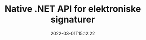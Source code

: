 ---
############################# Static ############################
layout: "product"
date: 2022-03-01T15:12:22
draft: false
#operation: 
#signaturetype: 
#fileformat: 
#productName: Java
lang: no
#productCode: java
#otherformats: 
#breadcrumb: Put  signature on  for Java
product: "Signature"
product_tag: "signature"
platform: ".NET"
platform_tag: "net"

############################# Head ############################
head_title: ".NET Digital Signature API - Electronic Sign PDF Word Excel-bilder"
head_description: "C# .NET digital signatur API, eSignature-bibliotek for elektronisk signering av PDF, Word, Excel-regneark, PowerPoint, bilder og grafikkdokumentformater."

############################# Header ############################
title: "Native .NET API for elektroniske signaturer"
description: "Legg til digitale signaturer i dokumentformater og implementer populære e-signaturtyper (tekst, bilde, QR-kode, strekkode, stempel og metadata) i .NET-applikasjoner."
button:
    enable: true

############################# SubMenu ############################
submenu:
    enable: true
    
    left:
        img_alt: "GroupDocs.Signature for .NET"
        image: "https://www.groupdocs.cloud/templates/groupdocs/images/product-logos/groupdocs-signature-net.png"
        product: "GroupDocs.Signature"
        platform: ".NET"

    middle:
        button:
            # button loop
            - link: "#overview"
              text: "Oversikt"

            # button loop
            - link: "#features"
              text: "Egenskaper"

            # button loop
            - link: "#support"
              text: "Brukerstøtte"

            # button loop
            - link: "https://products.groupdocs.app/signature"
              text: "Live Demo"

            # button loop
            - link: "https://purchase.groupdocs.com/pricing/signature/net"
              text: "Prissetting"

    right:
        link_download: "https://downloads.groupdocs.com/signature"
        link_learn: "https://docs.groupdocs.com/signature/net/"
        link_buy: "https://purchase.groupdocs.com"

############################# Overview ############################
overview:
    enable: true
    content: |
      Bruk GroupDocs.Signature for .NET API til å bygge applikasjoner i C#, ASP.NET og andre .NET-baserte teknologier, som lar deg signere digitale forretningsdokumenter som PDF, Microsoft Word, Excel-regneark, PowerPoint-presentasjoner, bilder, OpenDocument og andre bransjestandard filformater uten å måtte installere tilleggsprogramvare. Dette elektroniske signaturbiblioteket er enkelt å jobbe med, og .NET-utviklere kan enkelt legge til avanserte digitale signaturfunksjoner i applikasjonene sine, slik at brukerne kan signere, søke og verifisere e-signaturer fra populære dokumentformater på en sikker måte. Den støtter implementering av en rekke signaturtyper som tekst, bilde, strekkode, QR-kode, skjemafelt, stempel og metadata.  

      Dokumentsignatur-APIet gir deg enkle og avanserte søkealternativer for å finne de nødvendige signaturene dine på et dokument på et blunk. Alternativene for å bruke signaturstil, utseendeadministrasjon og tilpasse signaturegenskaper som dimensjoner, skygge, justering og mer er også mulig med dette funksjonsrike dokumentsignerings-APIet.  

      GroupDocs.Signature for .NET kan brukes i ethvert utviklingsmiljø som støtter .NET-plattformen. Den er kompatibel med alle .NET-baserte språk og støtter populære operativsystemer (Windows, Linux, MacOS) der Mono- eller .NET-rammeverk (inkludert .NET Core) kan installeres.
    tabs:
      enable: true
      
      ## TAB ONE ##
      tab_one:
        description: |
          Følgende er en oversikt over GroupDocs.Signature for .NET:
      
        left:
          enable: true
          icon: "fab fa-html5"
          title: "Signaturtyper"
          content: |
            * Tekstsignatur
            * Bildesignatur
            * Digitale signaturer
            * QR-kode signatur
            * Strekkodesignatur
            * Stempel signatur
            * Metadatasignatur
      
      ## TAB TWO ##
      tab_two:
        description: |
          GroupDocs.Signature for .NET støtter signering av alle populære dokumentformater. Med bare noen få linjer med kode kan du legge til PDF-signatur, Microsoft Office Word, Excel-regneark, bilde, HTML, Outlook-e-post, OneNote, Project og grafikksigneringsfunksjoner i .NET-applikasjonene dine. [Støttede dokumentformater.](https://docs.groupdocs.com/signature/net/supported-document-formats/)

        left:
          enable: true
          table:
            # table loop
            - title: "Microsoft Office"
              content: |
                * **Word:** DOC, DOCX, DOCM, DOT, DOTX, DOTM, RTF, TXT
                * **Excel:** XLS, XLSX, XLSM, XLSB, XLTM, XLT, XLTM, XLTX, XLAM, SXC, SpreadsheetML
                * **PowerPoint:** PPT, PPTX, PPS, PPSX, PPSM, POT, POTM, POTX, PPTM

        right:
          enable: true
          table:
            # table loop
            - title: "Images & Other Formats"
              content: |
                * **Bilder**: JPG, BMP, PNG, TIFF, GIF, DCM, WEBP
                * **OpenDocument**: ODT, OTT, OTS, ODS, ODP, OTP, ODG
                * **Jpeg2000**: JP2, JPF, JPX, J2K, J2C, JPM
                * **Metafiler**: EMF, WMF, CMX
                * **Bærbar**: PDF
                * **Skalerbar vektorgrafikk**: CDR, SVG
                * **Adobe Photoshop**: PSD
                * **Andre**: DJVU

      ## TAB THREE ##
      tab_three:
        description: |
          GroupDocs.Signature for .NET støtter følgende operativsystemer, rammeverk og pakkeadministratorer:
        
        left:
          enable: true
          table:
            # table loop
            - icon: "fab fa-windows"
              title: "Operativsystemer"
              content: |
                * Windows Desktop
                * Windows Server
                * Windows Azure
                * Linux
                * MacOS

            # table loop
            - icon: "fas fa-code"
              title: "Støttede rammer"
              content: |
                * .NET Framework 2.0 or higher
                * Mono Framework 1.2 or higher
                * .NET Standard 2.0
                * .NET Core 2.0
                * .NET Core 2.1

        right:
          enable: true
          table:
            # table loop
            - icon: "fas fa-box"
              title: "Pakkebehandler"
              content: |
                * NuGet

            # table loop
            - icon: "fas fa-tools"
              title: "Utviklingsmiljøer"
              content: |
                * Microsoft Visual Studio
                * Xamarin.Android
                * Xamarin.IOS
                * Xamarin.Mac
                * MonoDevelop

############################# Features ############################
features:
    enable: true
    title: "GroupDocs.Signature for .NET-funksjoner"

    feature:
      # feature loop
      - icon: "fas fa-copy"
        content: "Opprett, søk, oppdater, skjul, verifiser og slett e-signaturer fra støttede dokumentformater"

      # feature loop
      - icon: "fas fa-eye"
        content: "Spesifiser XML Advanced Electronic Signatures (XAdES) for Excel-regneark"

      # feature loop
      - icon: "fas fa-bolt"
        content: "Hent bildeinnhold fra dokumenter signert med QR-kode, strekkode og bildesignaturer"
      
      # feature loop
      - icon: "fas fa-file-powerpoint"
        content: "Angi høyde, bredde, marger og justering for tekst eller bildesignatur og plasser på en bestemt side"

      # feature loop
      - icon: "fas fa-code"
        content: "Søk, verifiser og signer PowerPoint-presentasjonsdokumenter digitalt"

      # feature loop
      - icon: "fas fa-cloud"
        content: "Signer tekstbehandlingsdokumentformater med innfødte tekstvannmerker"

      # feature loop
      - icon: "fas fa-remove-format"
        content: "Støtter avrundede hjørner for rektangulære stempelsignaturtyper"

      # feature loop
      - icon: "fas fa-comment-slash"
        content: "Bruk tekst- eller bildesignatur på spesifikt Excel-ark eller angi e-signatur på tvers av alle ark"

      # feature loop
      - icon: "fas fa-location-arrow"
        content: "Spesifiser et bestemt rad- og kolonnenummer for å plassere tekst eller bildesignatur i Excel-ark"

      # feature loop
      - icon: "fas fa-border-all"
        content: "Bruk skygge på tekstsignatur i Microsoft PowerPoint og konfigurer farge, vinkel og gjennomsiktighet"

      # feature loop
      - icon: "fas fa-wrench"
        content: "Konfigurer tekstsignaturkantstiler og skriftalternativer for Excel-ark"

      # feature loop
      - icon: "fas fa-columns"
        content: "Angi bildesignaturtype, f.eks. Rund eller kvadratisk og konfigurer marger, skriftfarge, rotasjon"

      # feature loop
      - icon: "fas fa-file-word"
        content: "Bruk digitale sertifikater på dokumenter, regneark og PDF-filer med signaturlinje"

      # feature loop
      - icon: "fas fa-envelope"
        content: "Utfør fargeinnstillinger, bruk gjennomsiktighet og rotasjon på tekstsignatur"

      # feature loop
      - icon: "fas fa-print"
        content: "Sett opp lysstyrke og gråtonealternativer og spesifiser innrykk av bildesignatur i et bilde"

      # feature loop
      - icon: "fas fa-file-archive"
        content: "Bygg inn tilpassede objekter, serialiser samt krypter og dekrypter metadatasignaturverdier for PDF-dokument"

      # feature loop
      - icon: "fas fa-lock"
        content: "Skjul, fjern eller tilpass utseendet til digitale signaturer fra PDF-dokumenter"

      # feature loop
      - icon: "fas fa-file-code"
        content: "Signer PDF-dokumenter med digitalt skjemafelt og tekstsignatur som bilde, merknad, klistremerke eller vannmerke"
      
      # feature loop
      - icon: "fas fa-fill-drip"
        content: "Sett tekstsignatur i skjemafelt i MS Word og PDF-dokumenter"

      # feature loop
      - icon: "fas fa-file-excel"
        content: "Spesifiser vilkårlige sider med dokumenter for behandling av signatur eller eSignatur utvidet verifisering for Word-filer"

      # feature loop
      - icon: "fas fa-heading"
        content: "Lagre signert bildefil i forskjellig format og eksporter signert regneark som bilde eller flersidet TIFF"

      # feature loop
      - icon: "fas fa-project-diagram"
        content: "Tildel, endre og fjern passord til signerte filer og bruk e-signatur på passordbeskyttede filer"

      # feature loop
      - icon: "fas fa-cube"
        content: "eSign-regneark, PowerPoint-lysbilder, Word-dokumenter og bilder med tilpassede objekter i metadata"

      # feature loop
      - icon: "fab fa-uncharted"
        content: "Sett opp signaturbørstestiler som solid, tekstur, lineær gradient og radial gradient"

      # feature loop
      - icon: "fab fa-uncharted"
        content: "Signer dokumenter med tilpasset kryptert QR-kodetekst eller data"

      # feature loop
      - icon: "fab fa-uncharted"
        content: "Søk og signer filer med DjVu-format som bildedokument"

      # feature loop
      - icon: "fab fa-uncharted"
        content: "Trekk ut dokumentinformasjon, f.eks. Sidetelling, gjennom fil-URL"

      # feature loop
      - icon: "fab fa-uncharted"
        content: "Søk, signer og bekreft CorelDraw-filer som bildedokumenter"

      # feature loop
      - icon: "fab fa-uncharted"
        content: "Hold historikk over behandlet eller slettet signaturinformasjon lagret i metadataene"

      # feature loop
      - icon: "fab fa-uncharted"
        content: "Legg til tilpasset dataobjekt, VCard eller e-postobjekt til QR-kode og bekreft kryptert QR-kode i PDF-filer"

    more_feature:
      # more_feature_loop
      - title: "Legg til digitale signaturer enkelt"
        content: |
          GroupDocs.Signature for .NET API lar deg legge til ulike typer signaturer til støttede filformater. Signaturtypene, som tekst, bilde, digitalt, stempel, QR-kode, strekkode og metadata kan brukes ved å bruke GroupDocs.Signature for .NET. Følgende kodeeksempel viser hvordan du bruker tekstsignatur på et PDF-dokument:

          ```cs
          using (Signature signature = new Signature("D:\\sample.pdf"))
          {
          TextSignOptions options = new TextSignOptions("John Smith")
          {
          // angi tekstfarge
          ForeColor = Color.Red
          };
          // signere dokument til fil
          signature.Sign("D:\\signed.pdf", options);
          }
          ```

      # more_feature_loop
      - title: "Støttede strekkodesignaturtyper"
        content: |
          Vår signaturmanipulerings-API tilbyr deg funksjon for å bruke strekkodesignaturer på støttede dokumentformater. GroupDocs.Signature for .NET støtter ulike strekkodetyper, for eksempel Code128, Code39Extended, Code39Standard, EAN14, EAN8, ITF14, UPCA og UPCE. Et statisk objekt kalt "AllTypes" leveres også for å støtte alle registrerte strekkodetyper.

      # more_feature_loop
      - title: "Søk i signaturer og sertifikater"
        content: |
          GroupDocs.Signature for .NET API, lar deg søke etter digitale sertifikater fra Word-dokumenter, Excel-regneark og PDF-filer. Du kan også hente alle digitale sertifikater som er registrert i systemet. Metadatasignaturer kan også søkes i Word-dokumenter, Excel-regneark, bilder og PDF-filer, ved å bruke GroupDocs.Signature for .NET API.  

          Gjennom GroupDocs.Signature for .NET API kan du søke etter QR-kode- og strekkodesignaturer i alle dokumenter, presentasjoner, regneark, bilder, samt PDF-filer, og hente søkefremdriften. Du kan også søke etter egendefinerte dataobjekter fra dokumenter signert med QR-kodesignatur.

      # more_feature_loop
      - title: "Avanserte søkealternativer for strekkode"
        content: |
          Du kan søke og finne strekkoden du trenger gjennom GroupDocs.Signature for.NET API veldig enkelt, siden vår signatur-API tilbyr avanserte søkealternativer. Disse lar deg søke etter strekkode på en bestemt side, søke gjennom et dokument, spesifisere forskjellige sider som skal søkes (første, siste, partall, oddetall), søke etter strekkode av en bestemt kodetype, søke strekkode basert på spesifikk tekststreng, eller søkestrekkode basert på streng med "inneholder"-alternativet.

############################# Support ############################
support:
    enable: true

############################# Solutions ############################
solutions:
    enable: true
    title: "GroupDocs.Signature tilbyr API-er for dokumentsignering for andre populære utviklingsmiljøer"

    solution:
        # solution loop
        - img_alt: "GroupDocs.Signature for Java"
          image: "https://www.groupdocs.cloud/templates/groupdocs/images/product-logos/groupdocs-signature-java.png"
          product: "GroupDocs.Signature"
          platform: "Java"
          link: "/signature/java/"

############################# Back to top ###############################
back_to_top:
  enable: true
---